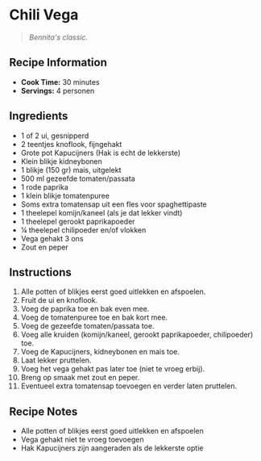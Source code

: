 # Chili Vega

> *Bennita's classic.*

## Recipe Information
- **Cook Time:** 30 minutes
- **Servings:** 4 personen

## Ingredients
- 1 of 2 ui, gesnipperd
- 2 teentjes knoflook, fijngehakt
- Grote pot Kapucijners (Hak is echt de lekkerste)
- Klein blikje kidneybonen
- 1 blikje (150 gr) mais, uitgelekt
- 500 ml gezeefde tomaten/passata
- 1 rode paprika
- 1 klein blikje tomatenpuree
- Soms extra tomatensap uit een fles voor spaghettipaste
- 1 theelepel komijn/kaneel (als je dat lekker vindt)
- 1 theelepel gerookt paprikapoeder
- ¼ theelepel chilipoeder en/of vlokken
- Vega gehakt 3 ons
- Zout en peper

## Instructions
1. Alle potten of blikjes eerst goed uitlekken en afspoelen.
2. Fruit de ui en knoflook.
3. Voeg de paprika toe en bak even mee.
4. Voeg de tomatenpuree toe en bak kort mee.
5. Voeg de gezeefde tomaten/passata toe.
6. Voeg alle kruiden (komijn/kaneel, gerookt paprikapoeder, chilipoeder) toe.
7. Voeg de Kapucijners, kidneybonen en mais toe.
8. Laat lekker pruttelen.
9. Voeg het vega gehakt pas later toe (niet te vroeg erbij).
10. Breng op smaak met zout en peper.
11. Eventueel extra tomatensap toevoegen en verder laten pruttelen.

## Recipe Notes
- Alle potten of blikjes eerst goed uitlekken en afspoelen
- Vega gehakt niet te vroeg toevoegen
- Hak Kapucijners zijn aangeraden als de lekkerste optie
